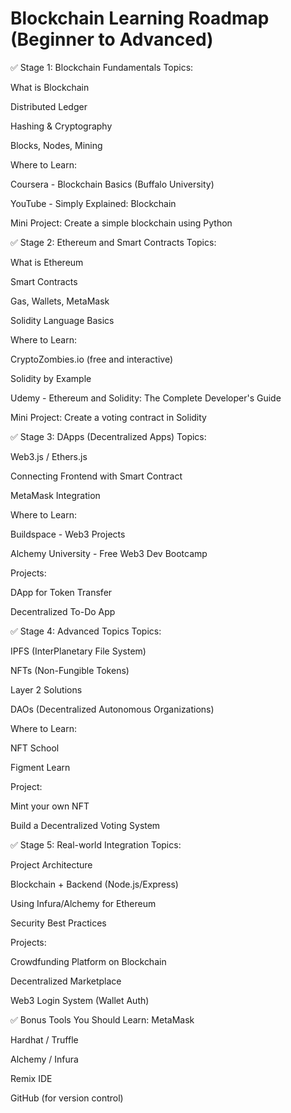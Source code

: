 <h1>Blockchain Learning Roadmap (Beginner to Advanced)</h1>

✅ Stage 1: Blockchain Fundamentals
Topics:

What is Blockchain

Distributed Ledger

Hashing & Cryptography

Blocks, Nodes, Mining

Where to Learn:

Coursera - Blockchain Basics (Buffalo University)

YouTube - Simply Explained: Blockchain

Mini Project: Create a simple blockchain using Python



✅ Stage 2: Ethereum and Smart Contracts
Topics:

What is Ethereum

Smart Contracts

Gas, Wallets, MetaMask

Solidity Language Basics

Where to Learn:

CryptoZombies.io (free and interactive)

Solidity by Example

Udemy - Ethereum and Solidity: The Complete Developer's Guide

Mini Project: Create a voting contract in Solidity



✅ Stage 3: DApps (Decentralized Apps)
Topics:

Web3.js / Ethers.js

Connecting Frontend with Smart Contract

MetaMask Integration

Where to Learn:

Buildspace - Web3 Projects

Alchemy University - Free Web3 Dev Bootcamp

Projects:

DApp for Token Transfer

Decentralized To-Do App



✅ Stage 4: Advanced Topics
Topics:

IPFS (InterPlanetary File System)

NFTs (Non-Fungible Tokens)

Layer 2 Solutions

DAOs (Decentralized Autonomous Organizations)

Where to Learn:

NFT School

Figment Learn

Project:

Mint your own NFT

Build a Decentralized Voting System



✅ Stage 5: Real-world Integration
Topics:

Project Architecture

Blockchain + Backend (Node.js/Express)

Using Infura/Alchemy for Ethereum

Security Best Practices

Projects:

Crowdfunding Platform on Blockchain

Decentralized Marketplace

Web3 Login System (Wallet Auth)



✅ Bonus Tools You Should Learn:
MetaMask

Hardhat / Truffle

Alchemy / Infura

Remix IDE

GitHub (for version control)
